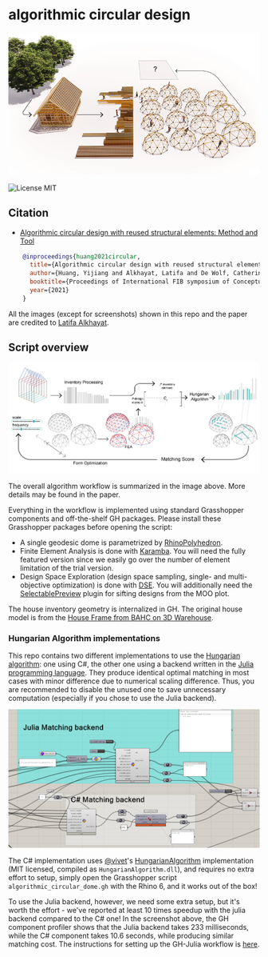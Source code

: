 # algorithmic circular design

![cover_image](./images/cover.png)

![License MIT](https://img.shields.io/badge/License-MIT-blue.svg)

## Citation

- [Algorithmic circular design with reused structural elements: Method and Tool](https://web.mit.edu/yijiangh/www/papers/circular_dome_2021.pdf)

```bibtex
    @inproceedings{huang2021circular,
      title={Algorithmic circular design with reused structural elements: Method and Tool},
      author={Huang, Yijiang and Alkhayat, Latifa and De Wolf, Catherine and Mueller, Caitlin Tobin},
      booktitle={Proceedings of International FIB symposium of Conceptual Design of Structures},
      year={2021}
    }
```

All the images (except for screenshots) shown in this repo and the paper are credited to [Latifa Alkhayat](https://www.linkedin.com/in/latifa-alkhayat-78938712a/).

## Script overview

![algorithm_overview](./images/algorithm_workflow.jpg)

The overall algorithm workflow is summarized in the image above. More details may be found in the paper.

Everything in the workflow is implemented using standard Grasshopper components and off-the-shelf GH packages. Please install these Grasshopper packages before opening the script:

- A single geodesic dome is parametrized by [RhinoPolyhedron](https://www.food4rhino.com/en/app/rhinopolyhedra).
- Finite Element Analysis is done with [Karamba](https://manual.karamba3d.com/). You will need the fully featured version since we easily go over the number of element limitation of the trial version.
- Design Space Exploration (design space sampling, single- and multi-objective optimization) is done with [DSE](https://www.food4rhino.com/en/app/design-space-exploration). You will additionally need the [SelectablePreview](https://www.grasshopper3d.com/group/selectable-preview) plugin for sifting designs from the MOO plot.

The house inventory geometry is internalized in GH. The original house model is from the [House Frame from BAHC on 3D Warehouse](https://3dwarehouse.sketchup.com/model/62aef36d-ce14-440b-be54-d20ad8b1a4e1/House-Frame).

### Hungarian Algorithm implementations

This repo contains two different implementations to use the [Hungarian algorithm](https://en.wikipedia.org/wiki/Hungarian_algorithm): one using C#, the other one using a backend written in the [Julia programming language](https://github.com/JuliaLang/julia). They produce identical optimal matching in most cases with minor difference due to numerical scaling difference. Thus, you are recommended to disable the unused one to save unnecessary computation (especially if you chose to use the Julia backend).

![backend screenshot](./images/backend_screenshot.png)

The C# implementation uses [@vivet](https://github.com/vivet)'s [HungarianAlgorithm](https://github.com/vivet/HungarianAlgorithm) implementation (MIT licensed, compiled as `HungarianAlgorithm.dll`), and requires no extra effort to setup, simply open the Grasshopper script `algorithmic_circular_dome.gh` with the Rhino 6, and it works out of the box!

To use the Julia backend, however, we need some extra setup, but it's worth the effort - we've reported at least 10 times speedup with the julia backend compared to the C# one! In the screenshot above, the GH component profiler shows that the Julia backend takes 233 milliseconds, while the C# component takes 10.6 seconds, while producing similar matching cost. The instructions for setting up the GH-Julia workflow is [here](./gh_julia_instructions.md).